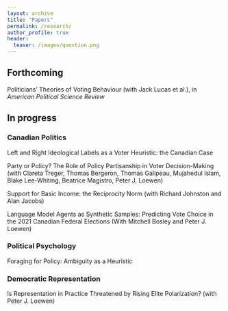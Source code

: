 ```yaml
---
layout: archive
title: "Papers"
permalink: /research/
author_profile: true
header:
  teaser: /images/question.png
---
```



## Forthcoming


Politicians’ Theories of Voting Behaviour (with Jack Lucas et al.), in _American Political Science Review_


## In progress


### Canadian Politics

Left and Right Ideological Labels as a Voter Heuristic: the Canadian Case

Party or Policy? The Role of Policy Partisanship in Voter Decision-Making (with Clareta Treger, Thomas Bergeron, Thomas Galipeau, Mujahedul Islam, Blake Lee-Whiting, Beatrice Magistro, Peter J. Loewen)

Support for Basic Income: the Reciprocity Norm (with Richard Johnston and Alan Jacobs)

Language Model Agents as Synthetic Samples: Predicting Vote Choice in the 2021 Canadian Federal Elections (With Mitchell Bosley and Peter J. Loewen)


### Political Psychology

Foraging for Policy: Ambiguity as a Heuristic


### Democratic Representation

Is Representation in Practice Threatened by Rising Elite Polarization? (with Peter J. Loewen)
